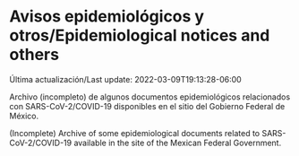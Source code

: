 # Avisos epidemiológicos y otros/Epidemiological notices and others

Última actualización/Last update: 2022-03-09T19:13:28-06:00

Archivo (incompleto) de algunos documentos epidemiológicos relacionados con SARS-CoV-2/COVID-19 disponibles en el sitio del Gobierno Federal de México.

(Incomplete) Archive of some epidemiological documents related to SARS-CoV-2/COVID-19 available in the site of the Mexican Federal Government.
